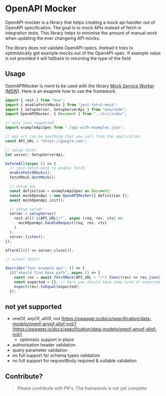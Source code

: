 # OpenAPI Mocker

OpenAPI-mocker is a library that helps creating a mock api handler out of OpenAPI specification. The goal is to mock APIs instead of fetch in integration tests. This library helps to minimise the amount of manual work when updating the ever changeing API mocks.

The library does not validate OpenAPI-specs. Instead it tries to optimistically get example mocks out of the OpenAPI-spec. If example value is not provided it will fallback to returning the type of the field.

## Usage

OpenAPIMocker is ment to be used with the library [Mock Service Worker (MSW)](https://mswjs.io/). Here is an exapmle how to use the framework.

```typescript
import { rest } from "msw";
import { enableFetchMocks } from "jest-fetch-mock";
import { setupServer, SetupServerApi } from "msw/node";
import OpenAPIMocker, { Document } from "../src/index";

// only json supported
import exampleApiSpec from "./api-with-examples.json";

// api url can be anything that you call from the application
const API_URL = "https://google.com";

// setup tests
let server: SetupServerApi;

beforeAll(async () => {
  // jest-fetch-mock to enable fetch
  enableFetchMocks();
  fetchMock.dontMock();

  // setup api
  const definition = exampleApiSpec as Document;
  const mockOpenApi = new OpenAPIMocker({ definition });
  await mockOpenApi.init();

  // setup server
  server = setupServer(
    rest.all(`${API_URL}/*`, async (req, res, ctx) =>
      mockOpenApi.handleRequest(req, res, ctx)
    )
  );
  server.listen();
});

afterAll(() => server.close());

// actual tests!

describe("Test example api", () => {
  it("should find base path", async () => {
    const res = await fetchMock(API_URL + "/").then((res) => res.json());
    const expected = {}; // here you should have some kind of expected result.
    expect(res).toEqual(expected);
  });
```

## not yet supported

- oneOf, anyOf, allOf, not [https://swagger.io/docs/specification/data-models/oneof-anyof-allof-not/](https://swagger.io/docs/specification/data-models/oneof-anyof-allof-not/)
  - optimistic support in place
- authorisation header validation
- query parameter validation
- no full support for schema types validation
- no full support for requestBody required & nullable validation

## Contribute?

> Please contribute with PR's. The framework is not yet complete
